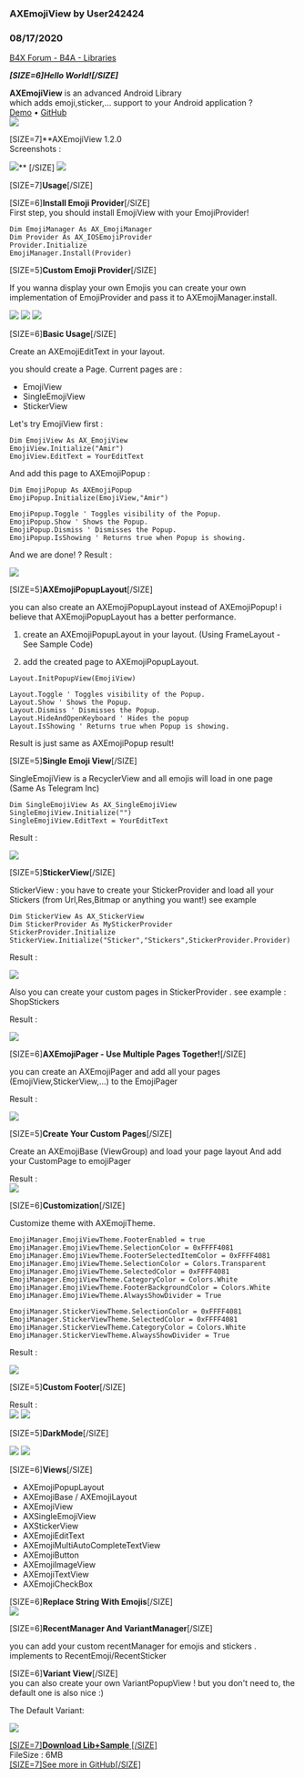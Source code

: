 ### AXEmojiView by User242424
### 08/17/2020
[B4X Forum - B4A - Libraries](https://www.b4x.com/android/forum/threads/121321/)

***[SIZE=6]Hello World![/SIZE]***  
  

**AXEmojiView** is an advanced Android Library   
which adds emoji,sticker,… support to your Android application ?   
[Demo](https://github.com/Aghajari/AXEmojiView/blob/master/README.md#download-apk) • [GitHub](https://github.com/Aghajari/AXEmojiView)  
![](https://raw.githubusercontent.com/Aghajari/AXEmojiView/master/images/header.png)

  
[SIZE=7]**AXEmojiView 1.2.0  
Screenshots :  
  
![](https://raw.githubusercontent.com/Aghajari/AXEmojiView/master/images/main.png)** [/SIZE] ![](https://raw.githubusercontent.com/Aghajari/AXEmojiView/master/images/dark.png)  
  
[SIZE=7]**Usage**[/SIZE]  
  
[SIZE=6]**Install Emoji Provider**[/SIZE]  
First step, you should install EmojiView with your EmojiProvider!   

```B4X
Dim EmojiManager As AX_EmojiManager  
Dim Provider As AX_IOSEmojiProvider  
Provider.Initialize  
EmojiManager.Install(Provider)
```

  
  
[SIZE=5]**Custom Emoji Provider**[/SIZE]  
  
If you wanna display your own Emojis you can create your own implementation of EmojiProvider and pass it to AXEmojiManager.install.  
  
  
[![](https://github.com/Aghajari/AXEmojiView/raw/master/images/google.jpg)](https://github.com/Aghajari/AXEmojiView/blob/master/images/google.jpg) [![](https://github.com/Aghajari/AXEmojiView/raw/master/images/Twitter.jpg)](https://github.com/Aghajari/AXEmojiView/blob/master/images/Twitter.jpg) [![](https://github.com/Aghajari/AXEmojiView/raw/master/images/one.jpg)](https://github.com/Aghajari/AXEmojiView/blob/master/images/one.jpg)  
  
[SIZE=6]**Basic Usage**[/SIZE]  
  
Create an AXEmojiEditText in your layout.  
  
you should create a Page. Current pages are :  

- EmojiView
- SingleEmojiView
- StickerView

Let's try EmojiView first :  

```B4X
Dim EmojiView As AX_EmojiView  
EmojiView.Initialize("Amir")  
EmojiView.EditText = YourEditText
```

  
  
And add this page to AXEmojiPopup :  

```B4X
Dim EmojiPopup As AXEmojiPopup  
EmojiPopup.Initialize(EmojiView,"Amir")  
  
EmojiPopup.Toggle ' Toggles visibility of the Popup.  
EmojiPopup.Show ' Shows the Popup.  
EmojiPopup.Dismiss ' Dismisses the Popup.  
EmojiPopup.IsShowing ' Returns true when Popup is showing.
```

  
  
And we are done! ? Result :  
  
[![](https://github.com/Aghajari/AXEmojiView/raw/master/images/ios.jpg)](https://github.com/Aghajari/AXEmojiView/blob/master/images/ios.jpg)  
  
[SIZE=5]**AXEmojiPopupLayout**[/SIZE]  
  
you can also create an AXEmojiPopupLayout instead of AXEmojiPopup! i believe that AXEmojiPopupLayout has a better performance.  
  
  

1. create an AXEmojiPopupLayout in your layout. (Using FrameLayout - See Sample Code)

1. add the created page to AXEmojiPopupLayout.

```B4X
Layout.InitPopupView(EmojiView)  
  
Layout.Toggle ' Toggles visibility of the Popup.  
Layout.Show ' Shows the Popup.  
Layout.Dismiss ' Dismisses the Popup.  
Layout.HideAndOpenKeyboard ' Hides the popup  
Layout.IsShowing ' Returns true when Popup is showing.
```

  
  
Result is just same as AXEmojiPopup result!  
  
[SIZE=5]**Single Emoji View**[/SIZE]  
  
SingleEmojiView is a RecyclerView and all emojis will load in one page (Same As Telegram Inc)  

```B4X
Dim SingleEmojiView As AX_SingleEmojiView  
SingleEmojiView.Initialize("")  
SingleEmojiView.EditText = YourEditText
```

  
  
Result :  
  
[![](https://github.com/Aghajari/AXEmojiView/raw/master/images/SingleEmojiView.png)](https://github.com/Aghajari/AXEmojiView/blob/master/images/SingleEmojiView.png)  
  
[SIZE=5]**StickerView**[/SIZE]  
  
StickerView : you have to create your StickerProvider and load all your Stickers (from Url,Res,Bitmap or anything you want!) see example  

```B4X
Dim StickerView As AX_StickerView  
Dim StickerProvider As MyStickerProvider  
StickerProvider.Initialize  
StickerView.Initialize("Sticker","Stickers",StickerProvider.Provider)
```

  
  
Result :  
  
[![](https://github.com/Aghajari/AXEmojiView/raw/master/images/sticker.png)](https://github.com/Aghajari/AXEmojiView/blob/master/images/sticker.png)  
  
  
Also you can create your custom pages in StickerProvider . see example : ShopStickers  
  
Result :  
  
[![](https://github.com/Aghajari/AXEmojiView/raw/master/images/shop_sticker.png)](https://github.com/Aghajari/AXEmojiView/blob/master/images/shop_sticker.png)  
  
[SIZE=6]**AXEmojiPager - Use Multiple Pages Together!**[/SIZE]  
  
you can create an AXEmojiPager and add all your pages (EmojiView,StickerView,…) to the EmojiPager  
  
Result :  
  
[![](https://github.com/Aghajari/AXEmojiView/raw/master/images/emojipager.png)](https://github.com/Aghajari/AXEmojiView/blob/master/images/emojipager.png)  
  
[SIZE=5]**Create Your Custom Pages**[/SIZE]  
  
Create an AXEmojiBase (ViewGroup) and load your page layout And add your CustomPage to emojiPager  
  
Result :  
[![](https://github.com/Aghajari/AXEmojiView/raw/master/images/loading.png)](https://github.com/Aghajari/AXEmojiView/blob/master/images/loading.png)  
  
[SIZE=6]**Customization**[/SIZE]  
  
Customize theme with AXEmojiTheme.  

```B4X
EmojiManager.EmojiViewTheme.FooterEnabled = true  
EmojiManager.EmojiViewTheme.SelectionColor = 0xFFFF4081  
EmojiManager.EmojiViewTheme.FooterSelectedItemColor = 0xFFFF4081  
EmojiManager.EmojiViewTheme.SelectionColor = Colors.Transparent  
EmojiManager.EmojiViewTheme.SelectedColor = 0xFFFF4081  
EmojiManager.EmojiViewTheme.CategoryColor = Colors.White  
EmojiManager.EmojiViewTheme.FooterBackgroundColor = Colors.White  
EmojiManager.EmojiViewTheme.AlwaysShowDivider = True  
          
EmojiManager.StickerViewTheme.SelectionColor = 0xFFFF4081  
EmojiManager.StickerViewTheme.SelectedColor = 0xFFFF4081  
EmojiManager.StickerViewTheme.CategoryColor = Colors.White  
EmojiManager.StickerViewTheme.AlwaysShowDivider = True
```

  
  
Result :  
  
[![](https://github.com/Aghajari/AXEmojiView/raw/master/images/theme.png)](https://github.com/Aghajari/AXEmojiView/blob/master/images/theme.png)  
  
[SIZE=5]**Custom Footer**[/SIZE]  
  
Result :  
[![](https://github.com/Aghajari/AXEmojiView/raw/master/images/custom_footer_1.png)](https://github.com/Aghajari/AXEmojiView/blob/master/images/custom_footer_1.png) [![](https://github.com/Aghajari/AXEmojiView/raw/master/images/custom_footer_2.png)](https://github.com/Aghajari/AXEmojiView/blob/master/images/custom_footer_2.png)  
  
[SIZE=5]**DarkMode**[/SIZE]  
  
[![](https://github.com/Aghajari/AXEmojiView/raw/master/images/dark1.png)](https://github.com/Aghajari/AXEmojiView/blob/master/images/dark1.png) [![](https://github.com/Aghajari/AXEmojiView/raw/master/images/dark2.png)](https://github.com/Aghajari/AXEmojiView/blob/master/images/dark2.png)   
  
[SIZE=6]**Views**[/SIZE]  

- AXEmojiPopupLayout
- AXEmojiBase / AXEmojiLayout
- AXEmojiView
- AXSingleEmojiView
- AXStickerView
- AXEmojiEditText
- AXEmojiMultiAutoCompleteTextView
- AXEmojiButton
- AXEmojiImageView
- AXEmojiTextView
- AXEmojiCheckBox

  
[SIZE=6]**Replace String With Emojis**[/SIZE]  
![](https://raw.githubusercontent.com/Aghajari/AXEmojiView/master/images/actionbar.jpg)  
  
[SIZE=6]**RecentManager And VariantManager**[/SIZE]  
  
you can add your custom recentManager for emojis and stickers . implements to RecentEmoji/RecentSticker  
  
[SIZE=6]**Variant View**[/SIZE]  
you can also create your own VariantPopupView ! but you don't need to, the default one is also nice :)  
  
The Default Variant:  
  
![](https://raw.githubusercontent.com/Aghajari/AXEmojiView/master/images/variants.png)  
  
[[SIZE=7]**Download Lib+Sample** [/SIZE]](https://www.dropbox.com/s/3by0a6pr5zylzgv/ax_emojiview.zip?dl=0)  
FileSize : 6MB  
[[SIZE=7]See more in GitHub[/SIZE]](https://github.com/Aghajari/AXEmojiView)